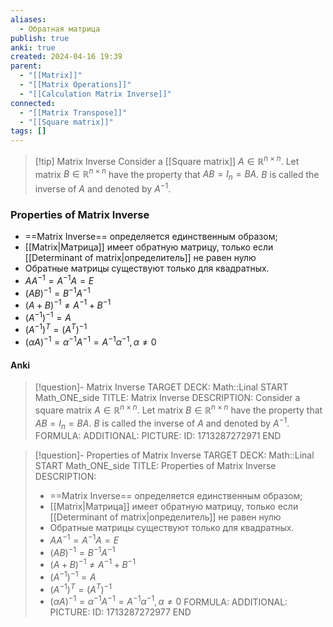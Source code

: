```yaml
---
aliases:
  - Обратная матрица
publish: true
anki: true
created: 2024-04-16 19:39
parent:
  - "[[Matrix]]"
  - "[[Matrix Operations]]"
  - "[[Calculation Matrix Inverse]]"
connected:
  - "[[Matrix Transpose]]"
  - "[[Square matrix]]"
tags: []
---
```


> [!tip] Matrix Inverse
Consider a [[Square matrix]] $A \in \mathbb{R}^{n \times n}$. Let matrix $B \in \mathbb{R}^{n \times n}$ have the property that $AB = I_n = BA$. $B$ is called the inverse of $A$ and denoted by $A^{-1}$.


### Properties of Matrix Inverse
- ==Matrix Inverse== определяется единственным образом;
- [[Matrix|Матрица]] имеет обратную матрицу, только если [[Determinant of matrix|определитель]] не равен нулю
- Обратные матрицы существуют только для квадратных.
- $AA^{−1}=A^{−1}A=E$  
- $(AB)^{−1}=B^{−1}A^{−1}$
-  $(A + B)^{−1} \neq A^{−1} + B^{−1}$
- $(A^{−1})^{−1}=A$ 
- $(A^{−1})^T=(A^T)^{−1}$
- $(αA)^{−1}=α^{−1}A^{−1}=A^{−1}α^{−1},α\ne 0$ 

#### Anki
> [!question]- Matrix Inverse
TARGET DECK: Math::Linal 
START
Math_ONE_side
TITLE: Matrix Inverse
DESCRIPTION: Consider a square matrix $A \in \mathbb{R}^{n \times n}$. Let matrix $B \in \mathbb{R}^{n \times n}$ have the property that $AB = I_n = BA$. $B$ is called the inverse of $A$ and denoted by $A^{-1}$.
FORMULA: 
ADDITIONAL:
PICTURE:
ID: 1713287272971
END

> [!question]- Properties of Matrix Inverse
TARGET DECK: Math::Linal 
START
Math_ONE_side
TITLE: Properties of Matrix Inverse
DESCRIPTION: 
> - ==Matrix Inverse== определяется единственным образом;
> - [[Matrix|Матрица]] имеет обратную матрицу, только если [[Determinant of matrix|определитель]] не равен нулю
> - Обратные матрицы существуют только для квадратных.
> - $AA^{−1}=A^{−1}A=E$  
> - $(AB)^{−1}=B^{−1}A^{−1}$
> -  $(A + B)^{−1} \neq A^{−1} + B^{−1}$
> - $(A^{−1})^{−1}=A$ 
> - $(A^{−1})^T=(A^T)^{−1}$
> - $(αA)^{−1}=α^{−1}A^{−1}=A^{−1}α^{−1},α\ne 0$ 
FORMULA: 
ADDITIONAL:
PICTURE:
ID: 1713287272977
END


